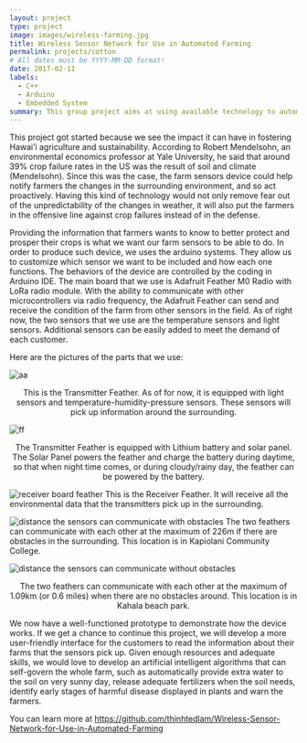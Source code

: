 ```yaml
---
layout: project
type: project
image: images/wireless-farming.jpg
title: Wireless Sensor Network for Use in Automated Farming
permalink: projects/cotton
# All dates must be YYYY-MM-DD format!
date: 2017-02-11
labels:
  - C++
  - Arduino
  - Embedded System
summary: This group project aims at using available technology to automate farming and reduce crop failure.
---
```


This project got started because we see the impact it can have in fostering Hawai’i agriculture and sustainability. 
According to Robert Mendelsohn, an environmental economics professor at Yale University, he said that around 39% crop failure rates in the US was the result of soil and climate (Mendelsohn). Since this was the case, the farm sensors device could help notify farmers the changes in the surrounding environment, and so act proactively. Having this kind of technology would not only remove fear out of the unpredictability of the changes in weather, it will also put the farmers in the offensive line against crop failures instead of in the defense.

Providing the information that farmers wants to know to better protect and prosper their crops is what we want our farm sensors to be able to do. In order to produce such device, we uses the arduino systems. They allow us to customize which sensor we want to be included and how each one functions. The behaviors of the device are controlled by the coding in Arduino IDE. The main board that we use is Adafruit Feather M0 Radio with LoRa radio module. With the ability to communicate with other microcontrollers via radio frequency, the Adafruit Feather can send and receive the condition of the farm from other sensors in the field. As of right now, the two sensors that we use are the temperature sensors and light sensors. Additional sensors can be easily added to meet the demand of each customer.

Here are the pictures of the parts that we use:

![aa](https://cloud.githubusercontent.com/assets/21114221/23250210/29c6e754-f94c-11e6-8521-023e7ab9a56c.png)
<center>
This is the Transmitter Feather. As of for now, it is equipped with light sensors and temperature-humidity-pressure sensors. These sensors will pick up information around the surrounding.</center>

![ff](https://cloud.githubusercontent.com/assets/21114221/23250360/e24c0048-f94c-11e6-8d1a-456643099a68.png)
<center>The Transmitter Feather is equipped with Lithium battery and solar panel. The Solar Panel powers the feather and charge the battery during daytime, so that when night time comes, or during cloudy/rainy day, the feather can be powered by the battery.</center>

![receiver board feather](https://cloud.githubusercontent.com/assets/21114221/23250383/03df136c-f94d-11e6-88e7-c5c3d4cba7fe.png)
This is the Receiver Feather. It will receive all the environmental data that the transmitters pick up in the surrounding.

![distance the sensors can communicate with obstacles](https://cloud.githubusercontent.com/assets/21114221/23250399/173aa03e-f94d-11e6-905b-b898bb67138f.PNG)
The two feathers can communicate with each other at the maximum of 226m if there are obstacles in the surrounding. This location is in Kapiolani Community College.

![distance the sensors can communicate without obstacles](https://cloud.githubusercontent.com/assets/21114221/23250413/24c5cc7e-f94d-11e6-8e0b-45dd668b4d00.PNG)
<center>The two feathers can communicate with each other at the maximum of 1.09km (or 0.6 miles) when there are no obstacles around. This location is in Kahala beach park. </center>

We now have a well-functioned prototype to demonstrate how the device works. If we get a chance to continue this project, we will develop a more user-friendly interface for the customers to read the information about their farms that the sensors pick up. Given enough resources and adequate skills, we would love to develop an artificial intelligent algorithms that can self-govern the whole farm, such as automatically provide extra water to the soil on very sunny day, release adequate fertilizers when the soil needs, identify early stages of harmful disease displayed in plants and warn the farmers.

You can learn more at https://github.com/thinhtedlam/Wireless-Sensor-Network-for-Use-in-Automated-Farming
